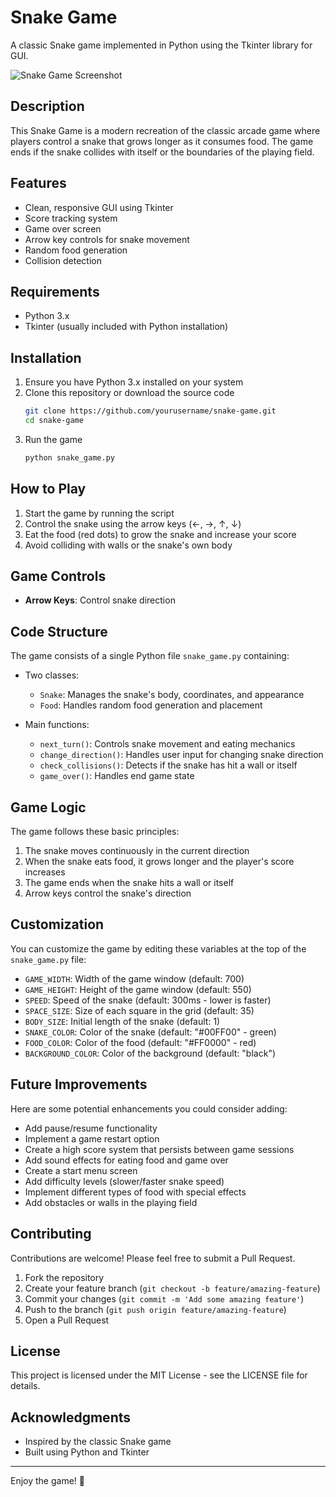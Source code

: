 # Snake Game

A classic Snake game implemented in Python using the Tkinter library for GUI.

![Snake Game Screenshot](/api/placeholder/600/400)

## Description

This Snake Game is a modern recreation of the classic arcade game where players control a snake that grows longer as it consumes food. The game ends if the snake collides with itself or the boundaries of the playing field.

## Features

- Clean, responsive GUI using Tkinter
- Score tracking system
- Game over screen
- Arrow key controls for snake movement
- Random food generation
- Collision detection

## Requirements

- Python 3.x
- Tkinter (usually included with Python installation)

## Installation

1. Ensure you have Python 3.x installed on your system
2. Clone this repository or download the source code
   ```bash
   git clone https://github.com/yourusername/snake-game.git
   cd snake-game
   ```
3. Run the game
   ```bash
   python snake_game.py
   ```

## How to Play

1. Start the game by running the script
2. Control the snake using the arrow keys (←, →, ↑, ↓)
3. Eat the food (red dots) to grow the snake and increase your score
4. Avoid colliding with walls or the snake's own body

## Game Controls

- **Arrow Keys**: Control snake direction

## Code Structure

The game consists of a single Python file `snake_game.py` containing:

- Two classes:
  - `Snake`: Manages the snake's body, coordinates, and appearance
  - `Food`: Handles random food generation and placement

- Main functions:
  - `next_turn()`: Controls snake movement and eating mechanics
  - `change_direction()`: Handles user input for changing snake direction
  - `check_collisions()`: Detects if the snake has hit a wall or itself
  - `game_over()`: Handles end game state

## Game Logic

The game follows these basic principles:
1. The snake moves continuously in the current direction
2. When the snake eats food, it grows longer and the player's score increases
3. The game ends when the snake hits a wall or itself
4. Arrow keys control the snake's direction

## Customization

You can customize the game by editing these variables at the top of the `snake_game.py` file:

- `GAME_WIDTH`: Width of the game window (default: 700)
- `GAME_HEIGHT`: Height of the game window (default: 550)
- `SPEED`: Speed of the snake (default: 300ms - lower is faster)
- `SPACE_SIZE`: Size of each square in the grid (default: 35)
- `BODY_SIZE`: Initial length of the snake (default: 1)
- `SNAKE_COLOR`: Color of the snake (default: "#00FF00" - green)
- `FOOD_COLOR`: Color of the food (default: "#FF0000" - red)
- `BACKGROUND_COLOR`: Color of the background (default: "black")

## Future Improvements

Here are some potential enhancements you could consider adding:

- Add pause/resume functionality
- Implement a game restart option
- Create a high score system that persists between game sessions
- Add sound effects for eating food and game over
- Create a start menu screen
- Add difficulty levels (slower/faster snake speed)
- Implement different types of food with special effects
- Add obstacles or walls in the playing field

## Contributing

Contributions are welcome! Please feel free to submit a Pull Request.

1. Fork the repository
2. Create your feature branch (`git checkout -b feature/amazing-feature`)
3. Commit your changes (`git commit -m 'Add some amazing feature'`)
4. Push to the branch (`git push origin feature/amazing-feature`)
5. Open a Pull Request

## License

This project is licensed under the MIT License - see the LICENSE file for details.

## Acknowledgments

- Inspired by the classic Snake game
- Built using Python and Tkinter

---

Enjoy the game! 🐍
